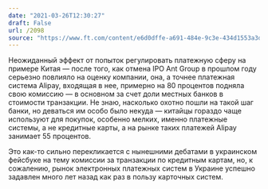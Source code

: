 ```yaml
---
date: "2021-03-26T12:30:27"
draft: False
url: /2098
source: "https://www.ft.com/content/e6d0dffe-a691-484e-9c3e-434d1553a3d6"
---
```


Неожиданный эффект от попыток регулировать платежную сферу на примере Китая — после того, как отмена IPO Ant Group в прошлом году серьезно повлияло на оценку компании, она, а точнее платежная система Alipay, входящая в нее, примерно на 80 процентов подняла свою комиссию — в основном за счет доли местных банков в стоимости транзакции. Не знаю, насколько охотно пошли на такой шаг банки, но деваться им особо было некуда — китайцы гораздо чаще используют для покупок, особенно мелких, именно платежные системы, а не кредитные карты, а на рынке таких платежей Alipay занимает 55 процентов.

Это как-то сильно перекликается с нынешними дебатами в украинском фейсбуке на тему комиссии за транзакции по кредитным картам, но, к сожалению, рынок электронных платежных систем в Украине успешно задавлен много лет назад как раз в пользу карточных систем.
